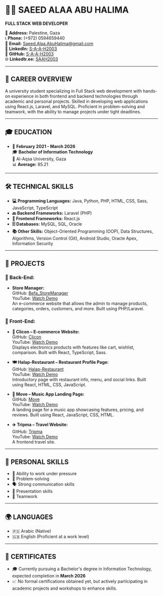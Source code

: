 # 👨‍💻 SAEED ALAA ABU HALIMA  
**FULL STACK WEB DEVELOPER**

📍 **Address:** Palestine, Gaza  
📞 **Phone:** (+972) 0594659440  
📧 **Email:** [Saeed.Alaa.AbuHalima@gmail.com](Saeed.Alaa.AbuHalima@gmail.com)    
🔗 **LinkedIn:** [S-A-A-H2003](https://linkedin.com/in/S-A-A-H2003)  
🐙 **GitHub:** [S-A-A-H2003](https://github.com/S-A-A-H2003)  
🌐 **Linkedtr.ee:** [SAAH2003](https://linktr.ee/SAAH2003)

---

## 🎯 CAREER OVERVIEW

A university student specializing in Full Stack web development with hands-on experience in both frontend and backend technologies through academic and personal projects. Skilled in developing web applications using React.js, Laravel, and MySQL. Proficient in problem-solving and teamwork, with the ability to manage projects under tight deadlines.

---

## 🎓 EDUCATION

- 📅 **February 2021 - March 2026**  
  🎓 **Bachelor of Information Technology**  
  🏫 Al-Aqsa University, Gaza  
  📊 **Average:** 85.21

---

## 🛠️ TECHNICAL SKILLS

- **💻 Programming Languages:** Java, Python, PHP, HTML, CSS, Sass, JavaScript, TypeScript  
- **🔙 Backend Frameworks:** Laravel (PHP)  
- **🎨 Frontend Frameworks:** React.js  
- **🗄️ Databases:** MySQL, SQL, Oracle  
- **📚 Other Skills:** Object-Oriented Programming (OOP), Data Structures, Algorithms, Version Control (Git), Android Studio, Oracle Apex, Information Security

---

## 🚀 PROJECTS

### 🔧 Back-End:
- **Store Manager:**  
  GitHub: [Befa_StoreManager](https://github.com/S-A-A-H2003/Befa_StoreManager)  
  YouTube: [Watch Demo](https://youtu.be/lNIqyauMuD4?si=B3xsxqk9Tqp3Ti7W)  
  An e-commerce website that allows the admin to manage products, categories, orders, customers, and more. Built using   PHP/Laravel.

### 🎨 Front-End:

- **🛒 Clicon – E-commerce Website:**  
  GitHub: [Clicon](https://github.com/S-A-A-H2003/Clicon)  
  YouTube: [Watch Demo](https://youtu.be/zHW4dtTEVqM?si=hRJKKcDMsX8Lku8T)  
  Displays electronics products with features like cart, wishlist, comparison. Built with React, TypeScript, Sass.

- **🍽️ Halap-Restaurant – Restaurant Profile Page:**  
  GitHub: [Halap-Restaurant](https://github.com/S-A-A-H2003/Halap-Resturent)  
  YouTube: [Watch Demo](https://youtu.be/M1vgzBoGlLg?si=HJbDYEC-G5NZqmSe)  
  Introductory page with restaurant info, menu, and social links. Built using React, HTML, CSS, JavaScript.

- **🎵 Move – Music App Landing Page:**  
  GitHub: [Move](https://github.com/S-A-A-H2003/Move)  
  YouTube: [Watch Demo](https://youtu.be/86L0k3WTROM?si=KbjL5E896bJh6A_M)  
  A landing page for a music app showcasing features, pricing, and reviews. Built using React, JavaScript, CSS, HTML.

- **✈️ Tripma – Travel Website:**  
  GitHub: [Tripma](https://github.com/S-A-A-H2003/Tripma)  
  YouTube: [Watch Demo](https://youtu.be/bPxwHyd7etE?si=zbVRnahgPtpf4puj)  
  A frontend travel site.

---

## 🤹 PERSONAL SKILLS

- 💪 Ability to work under pressure  
- 🧠 Problem-solving  
- 🗣️ Strong communication skills  
- 🎤 Presentation skills  
- 🤝 Teamwork

---

## 🌍 LANGUAGES

- 🇵🇸 Arabic (Native)  
- 🇬🇧 English (Proficient at a work level)

---

## 📜 CERTIFICATES

- 🎓 Currently pursuing a Bachelor's degree in Information Technology, expected completion in **March 2026**  
- 📈 No formal certifications obtained yet, but actively participating in academic projects and workshops to enhance skills.
